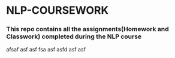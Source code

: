 # NLP-COURSEWORK
### This repo contains all the assignments(Homework and Classwork) completed during the NLP course

afsaf
asf
asf
fsa
asf
asfd
asf
asf
